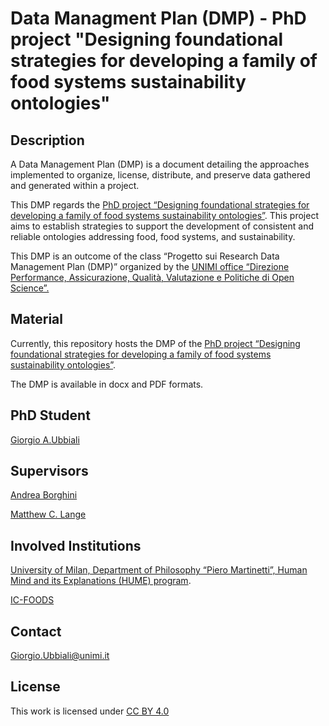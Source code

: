 # Data Managment Plan (DMP) - PhD project "Designing foundational strategies for developing a family of food systems sustainability ontologies"

## Description

A Data Management Plan (DMP) is a document detailing the approaches implemented to organize, license, distribute, and preserve data gathered and generated within a project. 

This DMP regards the [PhD project “Designing foundational strategies for developing a family of food systems sustainability ontologies”](https://air.unimi.it/handle/2434/1161515). This project aims to establish strategies to support the development of consistent and reliable ontologies addressing food, food systems, and sustainability.

This DMP is an outcome of the class “Progetto sui Research Data Management Plan (DMP)” organized by the [UNIMI office “Direzione Performance, Assicurazione, Qualità, Valutazione e Politiche di Open Science”.](https://www.unimi.it/it/ugov/ou-structure/direzione-performance-assicurazione-qualita-valutazione-e-politiche-di-open-science) 


## Material

Currently, this repository hosts the DMP of the [PhD project “Designing foundational strategies for developing a family of food systems sustainability ontologies”](https://air.unimi.it/handle/2434/1161515).

The DMP is available in docx and PDF formats.


##  PhD Student 

[Giorgio A.Ubbiali](https://orcid.org/0000-0001-7872-1770)


##  Supervisors

[Andrea Borghini](https://orcid.org/0000-0002-2239-1482)

[Matthew C. Lange](https://orcid.org/0000-0002-6148-7962)


## Involved Institutions

[University of Milan, Department of Philosophy “Piero Martinetti”, Human Mind and its Explanations (HUME) program](https://dipafilo.unimi.it/it/didattica/offerta-formativa/dottorati/dottorato-human-mind-and-its-explanations-language-brain-and-reasoning).

[IC-FOODS](https://www.ic-foods.org/)


## Contact

Giorgio.Ubbiali@unimi.it


## License
This work is licensed under [CC BY 4.0 ](https://creativecommons.org/licenses/by/4.0/)
